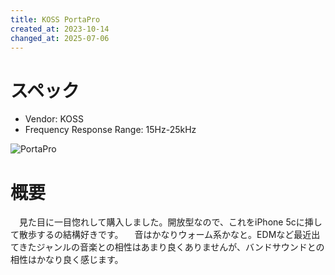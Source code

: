 ```yaml
---
title: KOSS PortaPro
created_at: 2023-10-14
changed_at: 2025-07-06
---
```


# スペック
- Vendor: KOSS
- Frequency Response Range: 15Hz-25kHz

![PortaPro](https://i.imgur.com/D3OOhL7.jpg)

# 概要
　見た目に一目惚れして購入しました。開放型なので、これをiPhone 5cに挿して散歩するの結構好きです。
　音はかなりウォーム系かなと。EDMなど最近出てきたジャンルの音楽との相性はあまり良くありませんが、バンドサウンドとの相性はかなり良く感じます。